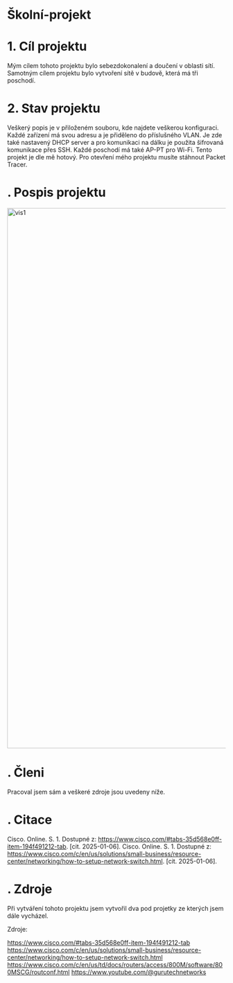# Školní-projekt

# 1. Cíl projektu
Mým cílem tohoto projektu bylo sebezdokonalení a doučení v oblasti sítí. Samotným cílem projektu bylo vytvoření sítě v budově, která má tři poschodí.

# 2. Stav projektu 
Veškerý popis je v přiloženém souboru, kde najdete veškerou konfiguraci. Každé zařízení má svou adresu a je přiděleno do příslušného VLAN.
Je zde také nastavený DHCP server a pro komunikaci na dálku je použita šifrovaná komunikace přes SSH. Každé poschodí má také AP-PT pro Wi-Fi.
Tento projekt je dle mě hotový. Pro otevření mého projektu musíte stáhnout Packet Tracer.

# . Pospis projektu
<img width="1247" alt="vis1" src="https://github.com/user-attachments/assets/7f83336a-caf3-4a31-9a5c-fff79bd57217" />


# . Členi 
Pracoval jsem sám a veškeré zdroje jsou uvedeny níže.

# . Citace
Cisco. Online. S. 1. Dostupné z: https://www.cisco.com/#tabs-35d568e0ff-item-194f491212-tab. [cit. 2025-01-06].
Cisco. Online. S. 1. Dostupné z: https://www.cisco.com/c/en/us/solutions/small-business/resource-center/networking/how-to-setup-network-switch.html. [cit. 2025-01-06].

# . Zdroje
 Při vytváření tohoto projektu jsem vytvořil dva pod projetky ze kterých jsem dále vycházel. 
 
 
 Zdroje:
 
 https://www.cisco.com/#tabs-35d568e0ff-item-194f491212-tab   
 https://www.cisco.com/c/en/us/solutions/small-business/resource-center/networking/how-to-setup-network-switch.html
 https://www.cisco.com/c/en/us/td/docs/routers/access/800M/software/800MSCG/routconf.html
 https://www.youtube.com/@gurutechnetworks 

